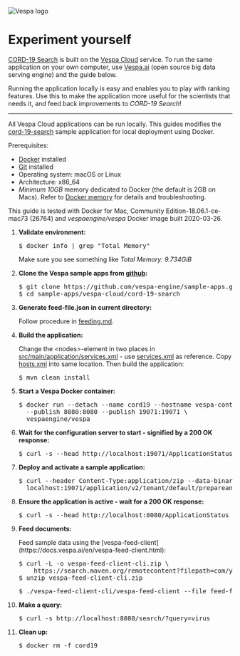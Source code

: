 <!-- Copyright Yahoo. Licensed under the terms of the Apache 2.0 license. See LICENSE in the project root. -->

![Vespa logo](https://vespa.ai/assets/vespa-logo-color.png)

# Experiment yourself
[CORD-19 Search](https://cord19.vespa.ai/) is built on the [Vespa Cloud](https://cloud.vespa.ai/) service.
To run the same application on your own computer,
use [Vespa.ai](https://vespa.ai/) (open source big data serving engine) and the guide below.

Running the application locally is easy and enables you to play with ranking features.
Use this to make the application more useful for the scientists that needs it,
and feed back improvements to _CORD-19 Search_!

----

All Vespa Cloud applications can be run locally.
This guides modifies the [cord-19-search](.)
sample application for local deployment using Docker.

Prerequisites:
* [Docker](https://docs.docker.com/engine/installation/) installed
* [Git](https://git-scm.com/downloads) installed
* Operating system: macOS or Linux
* Architecture: x86_64
* *Minimum 10GB* memory dedicated to Docker (the default is 2GB on Macs).
  Refer to [Docker memory](https://docs.vespa.ai/en/operations/docker-containers.html#memory)
  for details and troubleshooting.

This guide is tested with Docker for Mac, Community Edition-18.06.1-ce-mac73 (26764) and
<em>vespaengine/vespa</em> Docker image built 2020-03-26.

<ol>

<li>
    <p><strong>Validate environment:</strong></p>
<pre>
$ docker info | grep "Total Memory"
</pre>
    <p>Make sure you see something like <em>Total Memory: 9.734GiB</em></p>
</li>

<li>
    <p><strong>Clone the Vespa sample apps from
    <a href="https://github.com/vespa-engine/sample-apps">github</a>:</strong></p>
<pre data-test="exec">
$ git clone https://github.com/vespa-engine/sample-apps.git
$ cd sample-apps/vespa-cloud/cord-19-search
</pre>
</li>

<li>
    <p><strong>Generate feed-file.json in current directory:</strong></p>
    <p>Follow procedure in <a href="feeding.md">feeding.md</a>.</p>
</li>

<li>
    <p><strong>Build the application:</strong></p>
    <p>Change the &lt;nodes&gt;-element in two places in
    <a href="src/main/application/services.xml">src/main/application/services.xml</a>
    - use <a href="https://github.com/vespa-engine/sample-apps/tree/master/album-recommendation/src/main/application/services.xml">services.xml</a>
    as reference.
    Copy <a href="https://github.com/vespa-engine/sample-apps/tree/master/album-recommendation/src/main/application/hosts.xml">hosts.xml</a>
    into same location.
    Then build the application:
    </p>
<pre data-test="exec">
$ mvn clean install
</pre>
</li>

<li>
    <p><strong>Start a Vespa Docker container:</strong></p>
<pre data-test="exec">
$ docker run --detach --name cord19 --hostname vespa-container \
  --publish 8080:8080 --publish 19071:19071 \
  vespaengine/vespa
</pre>
</li>

<li>
    <p><strong>Wait for the configuration server to start - signified by a 200 OK response:</strong></p>
<pre data-test="exec" data-test-wait-for="200 OK">
$ curl -s --head http://localhost:19071/ApplicationStatus
</pre>
</li>

<li>
    <p><strong>Deploy and activate a sample application:</strong></p>
<pre data-test="exec" data-test-assert-contains="prepared and activated.">
$ curl --header Content-Type:application/zip --data-binary @target/application.zip \
  localhost:19071/application/v2/tenant/default/prepareandactivate
</pre>
</li>

<li>
    <p><strong>Ensure the application is active - wait for a 200 OK response:</strong></p>
<pre data-test="exec" data-test-wait-for="200 OK">
$ curl -s --head http://localhost:8080/ApplicationStatus
</pre>
</li>

<li>
    <p><strong>Feed documents:</strong></p>
    <p>Feed sample data using the [vespa-feed-client](https://docs.vespa.ai/en/vespa-feed-client.html):</p>
<pre data-test="exec">
$ curl -L -o vespa-feed-client-cli.zip \
    https://search.maven.org/remotecontent?filepath=com/yahoo/vespa/vespa-feed-client-cli/7.527.20/vespa-feed-client-cli-7.527.20-zip.zip
$ unzip vespa-feed-client-cli.zip
</pre>
<!-- ToDo: feed a small sample file -->
<pre>
$ ./vespa-feed-client-cli/vespa-feed-client --file feed-file.json --endpoint http://localhost:8080
</pre>
</li>

<li>
    <p><strong>Make a query:</strong></p>
<pre data-test="exec" data-test-assert-contains='"resultsFull":1'>
$ curl -s http://localhost:8080/search/?query=virus
</pre>
</li>

<li>
    <p><strong>Clean up:</strong></p>
<pre data-test="after">
$ docker rm -f cord19
</pre>
</li>

</ol>
